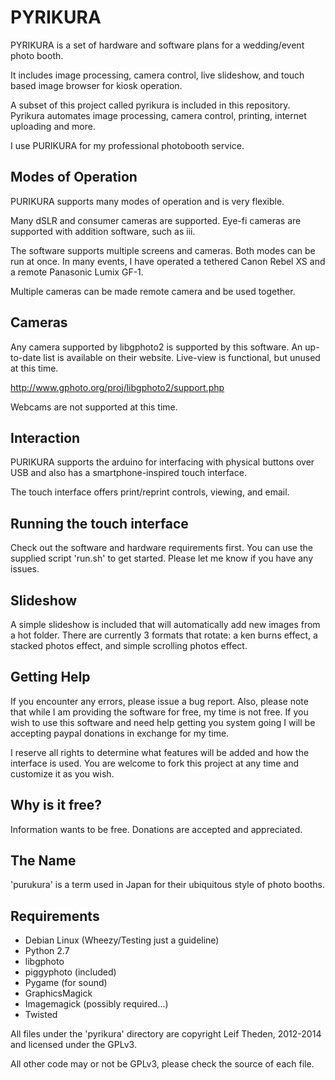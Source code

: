 PYRIKURA
========

PYRIKURA is a set of hardware and software plans for a wedding/event photo booth.

It includes image processing, camera control, live slideshow, and touch based
image browser for kiosk operation.

A subset of this project called pyrikura is included in this repository.
Pyrikura automates image processing, camera control, printing, internet
uploading and more.

I use PURIKURA for my professional photobooth service.


Modes of Operation
------------------

PURIKURA supports many modes of operation and is very flexible.

Many dSLR and consumer cameras are supported.  Eye-fi cameras are supported
with addition software, such as iii.

The software supports multiple screens and cameras.  Both modes can be run at
once.  In many events, I have operated a tethered Canon Rebel XS and a remote
Panasonic Lumix GF-1.

Multiple cameras can be made remote camera and be used together.


Cameras
-------

Any camera supported by libgphoto2 is supported by this software.  An up-to-date
list is available on their website.  Live-view is functional, but unused at
this time.

http://www.gphoto.org/proj/libgphoto2/support.php

Webcams are not supported at this time.


Interaction
-----------

PURIKURA supports the arduino for interfacing with physical buttons over USB
and also has a smartphone-inspired touch interface.

The touch interface offers print/reprint controls, viewing, and email.


Running the touch interface
---------------------------

Check out the software and hardware requirements first.  You can use the
supplied script 'run.sh' to get started.  Please let me know if you have any
issues.


Slideshow
---------

A simple slideshow is included that will automatically add new images from a
hot folder.  There are currently 3 formats that rotate: a ken burns effect, a
stacked photos effect, and simple scrolling photos effect.


Getting Help
------------

If you encounter any errors, please issue a bug report.  Also, please note that
while I am providing the software for free, my time is not free.  If you wish to
use this software and need help getting you system going I will be accepting
paypal donations in exchange for my time.

I reserve all rights to determine what features will be added and how the
interface is used.  You are welcome to fork this project at any time and
customize it as you wish.


Why is it free?
---------------

Information wants to be free.  Donations are accepted and appreciated.


The Name
--------

'purukura' is a term used in Japan for their ubiquitous style of photo booths.


Requirements
------------

-  Debian Linux (Wheezy/Testing just a guideline)
-  Python 2.7
-  libgphoto
-  piggyphoto (included)
-  Pygame (for sound)
-  GraphicsMagick
-  Imagemagick (possibly required...)
-  Twisted


All files under the 'pyrikura' directory are copyright Leif Theden, 2012-2014
and licensed under the GPLv3.

All other code may or not be GPLv3, please check the source of each file.